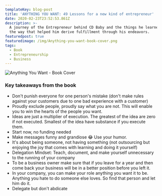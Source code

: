 ```yaml
---
templateKey: blog-post
title: 'ANYTHING YOU WANT: 49 Lessons for a new kind of entrepreneur'
date: 2020-02-23T23:52:53.861Z
description: >-
  A journey of the Entrepreneur behind CD Baby and the things he learned along
  the way that helped him derive fulfillment through his endeavors.
featuredpost: true
featuredimage: /img/Anything-you-want-book-cover.png
tags:
  - Book
  - Entrepreneurship
  - Business
---
```

![Anything You Want - Book Cover](/img/Anything-you-want-book-cover.png "Anything You Want")

### Key takeaways from the book

* Don't punish everyone for one person's mistake (don't make rules against your customers due to one bad experience with a customer)
* Proudly exclude people, proudly say what you are not. This will enable you to win the hearts of the people you want.
* Ideas are just a multiplier of execution. The greatest of the idea are zero if not executed. Smallest of the idea have substance if you execute them.
* Start now, no funding needed
* Make messages funny and grandiose 😂 Use your humor.
* It's about being someone, not having something (not outsourcing but enjoying the joy that comes with learning and doing it yourself)
* Delegation Mindset: Teach, document, and make yourself unnecessary to the running of your company
* To be a business owner make sure that if you leave for a year and then come back your business will be in a better position before you left it.
* In your company, you can make your role anything you want it to be. Anything you hate to do someone else loves. So find that person and let him do it.
* Delegate but don't abdicate
